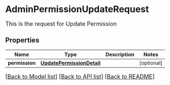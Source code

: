 # AdminPermissionUpdateRequest

This is the request for Update Permission
## Properties
Name | Type | Description | Notes
------------ | ------------- | ------------- | -------------
**permission** | [**UpdatePermissionDetail**](UpdatePermissionDetail.md) |  | [optional] 

[[Back to Model list]](../README.md#documentation-for-models) [[Back to API list]](../README.md#documentation-for-api-endpoints) [[Back to README]](../README.md)

<style>
     p, ul, ol, li { font-size: 18px !important;}
</style>


